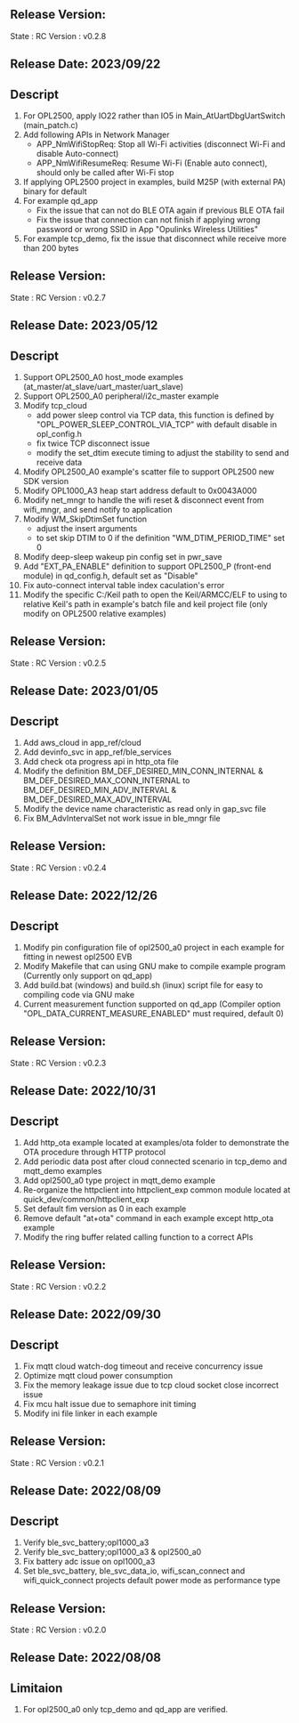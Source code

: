 ## Release Version:
State : RC
Version : v0.2.8

## Release Date: 2023/09/22

## Descript

1. For OPL2500, apply IO22 rather than IO5 in Main_AtUartDbgUartSwitch (main_patch.c)
2. Add following APIs in Network Manager
    - APP_NmWifiStopReq: Stop all Wi-Fi activities (disconnect Wi-Fi and disable Auto-connect)
    - APP_NmWifiResumeReq: Resume Wi-Fi (Enable auto connect), should only be called after Wi-Fi stop
3. If applying OPL2500 project in examples, build M25P (with external PA) binary for default
4. For example qd_app
    - Fix the issue that can not do BLE OTA again if previous BLE OTA fail
    - Fix the issue that connection can not finish if applying wrong password or wrong SSID in App "Opulinks Wireless Utilities"
5. For example tcp_demo, fix the issue that disconnect while receive more than 200 bytes

## Release Version:
State : RC
Version : v0.2.7

## Release Date: 2023/05/12

## Descript
1. Support OPL2500_A0 host_mode examples (at_master/at_slave/uart_master/uart_slave)
2. Support OPL2500_A0 peripheral/i2c_master example
3. Modify tcp_cloud
    - add power sleep control via TCP data, this function is defined by "OPL_POWER_SLEEP_CONTROL_VIA_TCP" with default disable in opl_config.h
    - fix twice TCP disconnect issue
    - modify the set_dtim execute timing to adjust the stability to send and receive data
4. Modify OPL2500_A0 example's scatter file to support OPL2500 new SDK version
5. Modify OPL1000_A3 heap start address default to 0x0043A000
6. Modify net_mngr to handle the wifi reset & disconnect event from wifi_mngr, and send notify to application
7. Modify WM_SkipDtimSet function
    - adjust the insert arguments
    - to set skip DTIM to 0 if the definition "WM_DTIM_PERIOD_TIME" set 0
8. Modify deep-sleep wakeup pin config set in pwr_save
9. Add "EXT_PA_ENABLE" definition to support OPL2500_P (front-end module) in qd_config.h, default set as "Disable"
10. Fix auto-connect interval table index caculation's error
11. Modify the specific C:/Keil path to open the Keil/ARMCC/ELF to using to relative Keil's path in example's batch file and keil project file (only modify on OPL2500 relative examples)

## Release Version:
State : RC
Version : v0.2.5

## Release Date: 2023/01/05

## Descript
1. Add aws_cloud in app_ref/cloud
2. Add devinfo_svc in app_ref/ble_services
3. Add check ota progress api in http_ota file
4. Modify the definition BM_DEF_DESIRED_MIN_CONN_INTERNAL & BM_DEF_DESIRED_MAX_CONN_INTERNAL to BM_DEF_DESIRED_MIN_ADV_INTERVAL & BM_DEF_DESIRED_MAX_ADV_INTERVAL
5. Modify the device name characteristic as read only in gap_svc file
6. Fix BM_AdvIntervalSet not work issue in ble_mngr file

## Release Version:
State : RC
Version : v0.2.4

## Release Date: 2022/12/26

## Descript
1. Modify pin configuration file of opl2500_a0 project in each example for fitting in newest opl2500 EVB
2. Modify Makefile that can using GNU make to compile example program (Currently only support on qd_app)
3. Add build.bat (windows) and build.sh (linux) script file for easy to compiling code via GNU make
4. Current measurement function supported on qd_app (Compiler option "OPL_DATA_CURRENT_MEASURE_ENABLED" must required, default 0)

## Release Version:
State : RC
Version : v0.2.3

## Release Date: 2022/10/31

## Descript
1. Add http_ota example located at examples/ota folder to demonstrate the OTA procedure through HTTP protocol
2. Add periodic data post after cloud connected scenario in tcp_demo and mqtt_demo examples
3. Add opl2500_a0 type project in mqtt_demo example
4. Re-organize the httpclient into httpclient_exp common module located at quick_dev/common/httpclient_exp
5. Set default fim version as 0 in each example
6. Remove default "at+ota" command in each example except http_ota example
7. Modify the ring buffer related calling function to a correct APIs

## Release Version:
State : RC
Version : v0.2.2

## Release Date: 2022/09/30

## Descript
1. Fix mqtt cloud watch-dog timeout and receive concurrency issue
2. Optimize mqtt cloud power consumption
3. Fix the memory leakage issue due to tcp cloud socket close incorrect issue
4. Fix mcu halt issue due to semaphore init timing
5. Modify ini file linker in each example

## Release Version:
State : RC
Version : v0.2.1

## Release Date: 2022/08/09

## Descript
1. Verify ble_svc_battery;opl1000_a3
2. Verify ble_svc_battery;opl1000_a3 & opl2500_a0
3. Fix battery adc issue on opl1000_a3
4. Set ble_svc_battery, ble_svc_data_io, wifi_scan_connect and wifi_quick_connect projects default power mode as performance type

## Release Version:
State : RC
Version : v0.2.0

## Release Date: 2022/08/08

## Limitaion
1. For opl2500_a0 only tcp_demo and qd_app are verified.